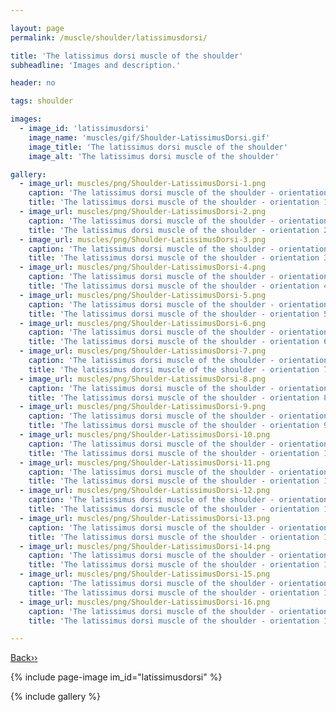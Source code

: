 ```yaml
---

layout: page
permalink: /muscle/shoulder/latissimusdorsi/

title: 'The latissimus dorsi muscle of the shoulder'
subheadline: 'Images and description.'

header: no

tags: shoulder

images:
  - image_id: 'latissimusdorsi'
    image_name: 'muscles/gif/Shoulder-LatissimusDorsi.gif'
    image_title: 'The latissimus dorsi muscle of the shoulder'
    image_alt: 'The latissimus dorsi muscle of the shoulder' 

gallery:
  - image_url: muscles/png/Shoulder-LatissimusDorsi-1.png
    caption: 'The latissimus dorsi muscle of the shoulder - orientation 1'
    title: 'The latissimus dorsi muscle of the shoulder - orientation 1'
  - image_url: muscles/png/Shoulder-LatissimusDorsi-2.png
    caption: 'The latissimus dorsi muscle of the shoulder - orientation 2'
    title: 'The latissimus dorsi muscle of the shoulder - orientation 2'
  - image_url: muscles/png/Shoulder-LatissimusDorsi-3.png
    caption: 'The latissimus dorsi muscle of the shoulder - orientation 3'
    title: 'The latissimus dorsi muscle of the shoulder - orientation 3'
  - image_url: muscles/png/Shoulder-LatissimusDorsi-4.png
    caption: 'The latissimus dorsi muscle of the shoulder - orientation 4'
    title: 'The latissimus dorsi muscle of the shoulder - orientation 4'
  - image_url: muscles/png/Shoulder-LatissimusDorsi-5.png
    caption: 'The latissimus dorsi muscle of the shoulder - orientation 5'
    title: 'The latissimus dorsi muscle of the shoulder - orientation 5'
  - image_url: muscles/png/Shoulder-LatissimusDorsi-6.png
    caption: 'The latissimus dorsi muscle of the shoulder - orientation 6'
    title: 'The latissimus dorsi muscle of the shoulder - orientation 6'
  - image_url: muscles/png/Shoulder-LatissimusDorsi-7.png
    caption: 'The latissimus dorsi muscle of the shoulder - orientation 7'
    title: 'The latissimus dorsi muscle of the shoulder - orientation 7'
  - image_url: muscles/png/Shoulder-LatissimusDorsi-8.png
    caption: 'The latissimus dorsi muscle of the shoulder - orientation 8'
    title: 'The latissimus dorsi muscle of the shoulder - orientation 8'
  - image_url: muscles/png/Shoulder-LatissimusDorsi-9.png
    caption: 'The latissimus dorsi muscle of the shoulder - orientation 9'
    title: 'The latissimus dorsi muscle of the shoulder - orientation 9'
  - image_url: muscles/png/Shoulder-LatissimusDorsi-10.png
    caption: 'The latissimus dorsi muscle of the shoulder - orientation 10'
    title: 'The latissimus dorsi muscle of the shoulder - orientation 10'
  - image_url: muscles/png/Shoulder-LatissimusDorsi-11.png
    caption: 'The latissimus dorsi muscle of the shoulder - orientation 11'
    title: 'The latissimus dorsi muscle of the shoulder - orientation 11'
  - image_url: muscles/png/Shoulder-LatissimusDorsi-12.png
    caption: 'The latissimus dorsi muscle of the shoulder - orientation 12'
    title: 'The latissimus dorsi muscle of the shoulder - orientation 12'
  - image_url: muscles/png/Shoulder-LatissimusDorsi-13.png
    caption: 'The latissimus dorsi muscle of the shoulder - orientation 13'
    title: 'The latissimus dorsi muscle of the shoulder - orientation 13'
  - image_url: muscles/png/Shoulder-LatissimusDorsi-14.png
    caption: 'The latissimus dorsi muscle of the shoulder - orientation 14'
    title: 'The latissimus dorsi muscle of the shoulder - orientation 14'
  - image_url: muscles/png/Shoulder-LatissimusDorsi-15.png
    caption: 'The latissimus dorsi muscle of the shoulder - orientation 15'
    title: 'The latissimus dorsi muscle of the shoulder - orientation 15'
  - image_url: muscles/png/Shoulder-LatissimusDorsi-16.png
    caption: 'The latissimus dorsi muscle of the shoulder - orientation 16'
    title: 'The latissimus dorsi muscle of the shoulder - orientation 16'

---
```


[Back››](/muscle/shoulder/)

{% include page-image im_id="latissimusdorsi" %}

{% include gallery %}
